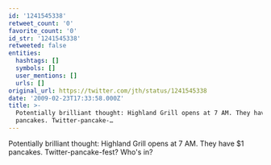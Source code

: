 ```yaml
---
id: '1241545338'
retweet_count: '0'
favorite_count: '0'
id_str: '1241545338'
retweeted: false
entities:
  hashtags: []
  symbols: []
  user_mentions: []
  urls: []
original_url: https://twitter.com/jth/status/1241545338
date: '2009-02-23T17:33:58.000Z'
title: >-
  Potentially brilliant thought: Highland Grill opens at 7 AM. They have $1
  pancakes. Twitter-pancake-…
---
```


Potentially brilliant thought: Highland Grill opens at 7 AM. They have $1 pancakes. Twitter-pancake-fest? Who's in?